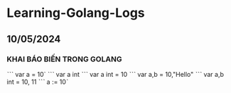 # Learning-Golang-Logs
## 10/05/2024
### KHAI BÁO BIẾN TRONG GOLANG
ˋˋˋ var a = 10`
ˋˋˋ var a int
ˋˋˋ var a int = 10
ˋˋˋ var a,b = 10,"Hello"
ˋˋˋ var a,b int = 10, 11
ˋˋˋ a := 10ˋ
